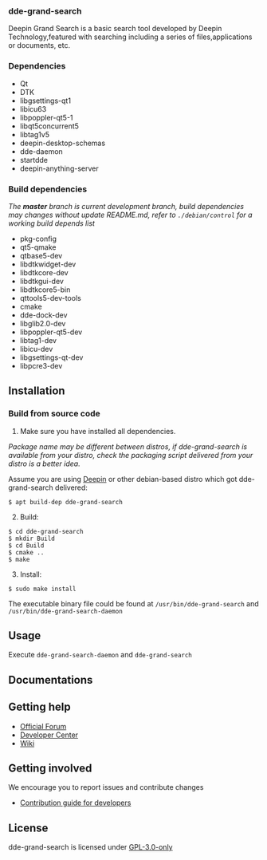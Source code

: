 ### dde-grand-search

Deepin Grand Search is a basic search tool developed by Deepin Technology,featured with searching including a series of files,applications or documents, etc.

### Dependencies

  * Qt
  * DTK
  * libgsettings-qt1
  * libicu63
  * libpoppler-qt5-1 
  * libqt5concurrent5 
  * libtag1v5
  * deepin-desktop-schemas
  * dde-daemon
  * startdde
  * deepin-anything-server

### Build dependencies

_The **master** branch is current development branch, build dependencies may changes without update README.md, refer to `./debian/control` for a working build depends list_

 * pkg-config
 * qt5-qmake
 * qtbase5-dev
 * libdtkwidget-dev
 * libdtkcore-dev
 * libdtkgui-dev
 * libdtkcore5-bin
 * qttools5-dev-tools
 * cmake
 * dde-dock-dev
 * libglib2.0-dev
 * libpoppler-qt5-dev
 * libtag1-dev
 * libicu-dev
 * libgsettings-qt-dev
 * libpcre3-dev

## Installation

### Build from source code

1. Make sure you have installed all dependencies.

_Package name may be different between distros, if dde-grand-search is available from your distro, check the packaging script delivered from your distro is a better idea._

Assume you are using [Deepin](https://distrowatch.com/table.php?distribution=deepin) or other debian-based distro which got dde-grand-search delivered:

``` shell
$ apt build-dep dde-grand-search
```

2. Build:
```
$ cd dde-grand-search
$ mkdir Build
$ cd Build
$ cmake ..
$ make
```

3. Install:
```
$ sudo make install
```

The executable binary file could be found at `/usr/bin/dde-grand-search` and `/usr/bin/dde-grand-search-daemon` 

## Usage

Execute `dde-grand-search-daemon` and `dde-grand-search`

## Documentations


## Getting help

 - [Official Forum](https://bbs.deepin.org/)
 - [Developer Center](https://github.com/linuxdeepin/developer-center)
 - [Wiki](https://wiki.deepin.org/)

## Getting involved

We encourage you to report issues and contribute changes

 - [Contribution guide for developers](https://github.com/linuxdeepin/developer-center/wiki/Contribution-Guidelines-for-Developers-en) 

## License

dde-grand-search is licensed under [ GPL-3.0-only](LICENSE.txt)


